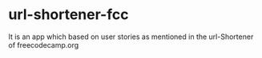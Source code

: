 # url-shortener-fcc

It is an app which based on user stories as mentioned in the url-Shortener of freecodecamp.org
